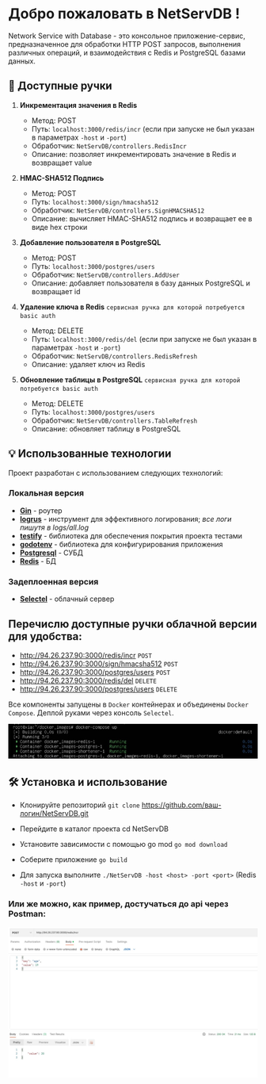 # Добро пожаловать в NetServDB !

Network Service with Database - это консольное приложение-сервис, предназначенное для обработки HTTP POST запросов, выполнения различных операций, и взаимодействия с Redis и PostgreSQL базами данных.

## 🚀 Доступные ручки

1. **Инкрементация значения в Redis**
    
    - Метод: POST
    - Путь: `localhost:3000/redis/incr` (если при запуске не был указан в параметрах `-host` и `-port`)
    - Обработчик: `NetServDB/controllers.RedisIncr`
    - Описание: позволяет инкрементировать значение в Redis и возвращает value
      
2. **HMAC-SHA512 Подпись**
    
    - Метод: POST
    - Путь: `localhost:3000/sign/hmacsha512`
    - Обработчик: `NetServDB/controllers.SignHMACSHA512`
    - Описание: вычисляет HMAC-SHA512 подпись и возвращает ее в виде hex строки
      
3. **Добавление пользователя в PostgreSQL**
    
    - Метод: POST
    - Путь: `localhost:3000/postgres/users`
    - Обработчик: `NetServDB/controllers.AddUser`
    - Описание: добавляет пользователя в базу данных PostgreSQL и возвращает id
    
4. **Удаление ключа в Redis** `сервисная ручка для которой потребуется basic auth`
   
    - Метод: DELETE
    - Путь: `localhost:3000/redis/del` (если при запуске не был указан в параметрах `-host` и `-port`)
    - Обработчик: `NetServDB/controllers.RedisRefresh`
    - Описание: удаляет ключ из Redis
      
6. **Обновление таблицы в PostgreSQL** `сервисная ручка для которой потребуется basic auth`
    
    - Метод: DELETE
    - Путь: `localhost:3000/postgres/users`
    - Обработчик: `NetServDB/controllers.TableRefresh`
    - Описание: обновляет таблицу в PostgreSQL

## 💡 Использованные технологии

Проект разработан с использованием следующих технологий:

### Локальная версия

- [**Gin**](https://github.com/gin-gonic/gin) - роутер
- [**logrus**](https://github.com/sirupsen/logrus) - инструмент для эффективного логирования; *все логи пишутя в logs/all.log* 
- [**testify**](https://github.com/stretchr/testify) - библиотека для обеспечения покрытия проекта тестами
- [**godotenv**](https://github.com/joho/godotenv) - библиотека для конфигурирования приложения
- [**Postgresql**](https://www.postgresql.org/) - СУБД
- [**Redis**](https://redis.io/) - БД

### Задеплоенная версия

 - [**Selectel**](https://selectel.ru/) - облачный сервер

## Перечислю доступные ручки облачной версии для удобства:
- http://94.26.237.90:3000/redis/incr `POST`
- http://94.26.237.90:3000/sign/hmacsha512 `POST`
- http://94.26.237.90:3000/postgres/users `POST`
- http://94.26.237.90:3000/redis/del `DELETE`
- http://94.26.237.90:3000/postgres/users `DELETE`
   


Все компоненты запущены в `Docker` контейнерах и объединены `Docker Compose`. Деплой руками через консоль `Selectel`.

![](https://raw.githubusercontent.com/faringet/NetServDB/master/screenshots/cloud.jpeg)


## 🛠️ Установка и использование

- Клонируйте репозиторий
`git clone` https://github.com/ваш-логин/NetServDB.git

- Перейдите в каталог проекта
cd NetServDB

- Установите зависимости с помощью go mod
`go mod download`

- Соберите приложение
`go build`

- Для запуска выполните `./NetServDB -host <host> -port <port>` (Redis `-host` и `-port`)

### Или же можно, как пример, достучаться до api через Postman:

![](https://raw.githubusercontent.com/faringet/NetServDB/master/screenshots/postman.jpeg)
